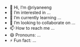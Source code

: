 - 👋 Hi, I’m @riyaneeng
- 👀 I’m interested in ...
- 🌱 I’m currently learning ...
- 💞️ I’m looking to collaborate on ...
- 📫 How to reach me ...
- 😄 Pronouns: ...
- ⚡ Fun fact: ...

<!---
riyaneeng/riyaneeng is a ✨ special ✨ repository because its `README.md` (this file) appears on your GitHub profile.
You can click the Preview link to take a look at your changes.
--->
